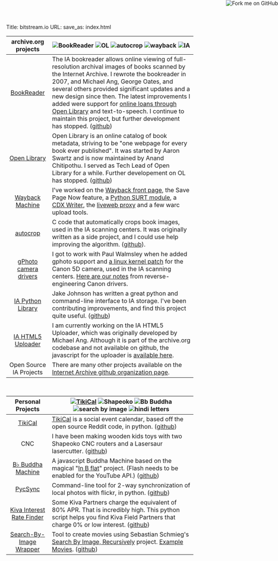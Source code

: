 Title: bitstream.io
URL:
save_as: index.html


archive.org projects                                             | ![BookReader](/static/images/bookreader.jpg) ![OL](/static/images/ol.png) ![autocrop](/static/images/autocrop.jpg) ![wayback](/static/images/wayback_logo-sm.gif) ![IA](/static/images/glogo.png)
:---------------------------------------------------------------:|---------------------------------------------
[BookReader](http://openlibrary.org/dev/docs/bookreader)         | The IA bookreader allows online viewing of full-resolution archival images of books scanned by the Internet Archive. I rewrote the bookreader in 2007, and Michael Ang, George Oates, and several others provided significant updates and a new design since then. The latest improvements I added were support for [online loans through Open Library](http://openlibrary.org/borrow) and text-to-speech. I continue to maintain this project, but further development has stopped. ([github](https://github.com/openlibrary/bookreader))
[Open Library](http://openlibrary.org/)                          | Open Library is an online catalog of book metadata, striving to be "one webpage for every book ever published". It was started by Aaron Swartz and is now maintained by Anand Chitipothu. I served as Tech Lead of Open Library for a while. Further developement on OL has stopped. ([github](https://github.com/internetarchive/openlibrary))
[Wayback Machine](http://archive.org/web/web.php)                | I've worked on the [Wayback front page](https://archive.org/web/), the Save Page Now feature, a [Python SURT module](https://github.com/rajbot/surt), a [CDX Writer](https://github.com/rajbot/CDX-Writer), the [liveweb proxy](https://github.com/internetarchive/liveweb) and a few warc upload tools.
[autocrop](https://github.com/rajbot/autocrop)                   | C code that automatically crops book images, used in the IA scanning centers. It was originally written as a side project, and I could use help improving the algorithm. ([github](https://github.com/rajbot/autocrop)).
[gPhoto camera drivers](http://www.gphoto.org)                   | I got to work with Paul Walmsley when he added gphoto support and [a linux kernel patch](https://lkml.org/lkml/2007/8/16/330) for the Canon 5D camera, used in the IA scanning centers. [Here are our notes](/tag/gphoto.html) from reverse-engineering Canon drivers.
[IA Python Library](https://github.com/jjjake/ia-wrapper)        | Jake Johnson has written a great python and command-line interface to IA storage. I've been contributing improvements, and find this project quite useful. ([github](https://github.com/jjjake/ia-wrapper))
[IA HTML5 Uploader](http://archive.org/upload/)                  | I am currently working on the IA HTML5 Uploader, which was originally developed by Michael Ang. Although it is part of the archive.org codebase and not available on github, the javascript for the uploader is [available here](http://archive.org/upload/app/js/ia_uploader.js).
Open Source IA Projects                                          | There are many other projects available on the [Internet Archive github organization page](https://github.com/internetarchive/).


&nbsp;


Personal Projects                                                                     | [![TikiCal](http://tikical.com/static/tikical.com.header.png)](http://tikical.com) ![Shapeoko](/static/images/shapeoko.jpg) ![Bb Buddha](/static/images/BbBuddha.jpg) ![search by image](/static/images/search_by_image.jpg) ![hindi letters](/static/images/hindi_letters.jpg)
:------------------------------------------------------------------------------------:|----------------------------------
[TikiCal](http://tikical.com)                                                         | [TikiCal](http://tikical.com) is a social event calendar, based off the open source Reddit code, in python. ([github](https://github.com/rajbot/tikical))
CNC                                                                                   | I have been making wooden kids toys with two Shapeoko CNC routers and a Lasersaur lasercutter. ([github](https://github.com/rajbot/bernaltoys))
[B&#9837; Buddha Machine](http://tikirobot.net/BbBuddha/)                             | A javascript Buddha Machine based on the magical "[In B flat](http://inbflat.net)" project. (Flash needs to be enabled for the YouTube API.) ([github](https://github.com/rajbot/Bb-Buddha-Machine))
[PycSync](https://github.com/rajbot/PycSync)                                          | Command-line tool for 2-way synchronization of local photos with flickr, in python. ([github](https://github.com/rajbot/PycSync))
[Kiva Interest Rate Finder](https://github.com/rajbot/kiva_interest_rate)             | Some Kiva Partners charge the equivalent of 80% APR. That is incredibly high. This python script helps you find Kiva Field Partners that charge 0% or low interest. ([github](https://github.com/rajbot/kiva_interest_rate))
[Search-By-Image Wrapper](https://github.com/rajbot/Search-By-Image)                  | Tool to create movies using Sebastian Schmieg's [Search By Image, Recursively](http://sebastianschmieg.com/searchbyimage) project. [Example Movies](http://www.tikirobot.net/wp/2012/01/17/from-mlk-to-the-hubble-deep-field/). ([github](https://github.com/rajbot/Search-By-Image))


<a href="https://github.com/rajbot"><img style="position: absolute; top: 0; right: 0; border: 0;" src="https://s3.amazonaws.com/github/ribbons/forkme_right_gray_6d6d6d.png" alt="Fork me on GitHub"></a>
